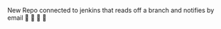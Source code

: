 New Repo connected to jenkins that reads off a branch and notifies by email
:taco:
:taco:
:taco:
:taco:
